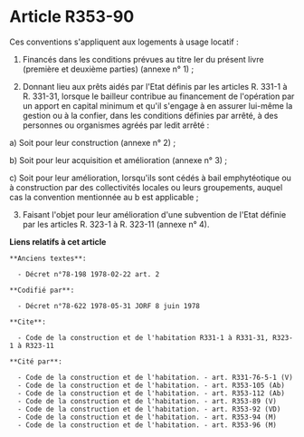 # Article R353-90

Ces conventions s'appliquent aux logements à usage locatif :

1. Financés dans les conditions prévues au titre Ier du présent livre (première et deuxième parties) (annexe n° 1) ; 

2. Donnant lieu aux prêts aidés par l'Etat définis par les articles R. 331-1 à R. 331-31, lorsque le bailleur contribue au
financement de l'opération par un apport en capital minimum et qu'il s'engage à en assurer lui-même la gestion ou à la
confier, dans les conditions définies par arrêté, à des personnes ou organismes agréés par ledit arrêté :

a) Soit pour leur construction (annexe n° 2) ; 

b) Soit pour leur acquisition et amélioration (annexe n° 3) ; 

c) Soit pour leur amélioration, lorsqu'ils sont cédés à bail emphytéotique ou à construction par des collectivités locales ou
leurs groupements, auquel cas la convention mentionnée au b est applicable ; 

3. Faisant l'objet pour leur amélioration d'une subvention de l'Etat définie par les articles R. 323-1 à R. 323-11 (annexe n°
4).

**Liens relatifs à cet article**

	**Anciens textes**:

	  - Décret n°78-198 1978-02-22 art. 2

	**Codifié par**:

	  - Décret n°78-622 1978-05-31 JORF 8 juin 1978

	**Cite**:

	  - Code de la construction et de l'habitation R331-1 à R331-31, R323-1 à R323-11

	**Cité par**:

	  - Code de la construction et de l'habitation. - art. R331-76-5-1 (V)
	  - Code de la construction et de l'habitation. - art. R353-105 (Ab)
	  - Code de la construction et de l'habitation. - art. R353-112 (Ab)
	  - Code de la construction et de l'habitation. - art. R353-89 (V)
	  - Code de la construction et de l'habitation. - art. R353-92 (VD)
	  - Code de la construction et de l'habitation. - art. R353-94 (M)
	  - Code de la construction et de l'habitation. - art. R353-96 (M)

